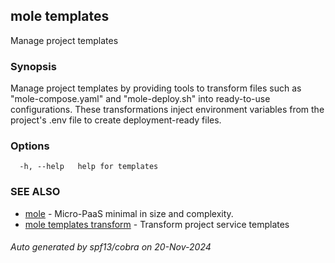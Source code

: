 ## mole templates

Manage project templates

### Synopsis

Manage project templates by providing tools to transform files such as 
"mole-compose.yaml" and "mole-deploy.sh" into ready-to-use configurations. These transformations 
inject environment variables from the project's .env file to create deployment-ready files.

### Options

```
  -h, --help   help for templates
```

### SEE ALSO

* [mole](mole.md)	 - Micro-PaaS minimal in size and complexity.
* [mole templates transform](mole_templates_transform.md)	 - Transform project service templates

###### Auto generated by spf13/cobra on 20-Nov-2024

